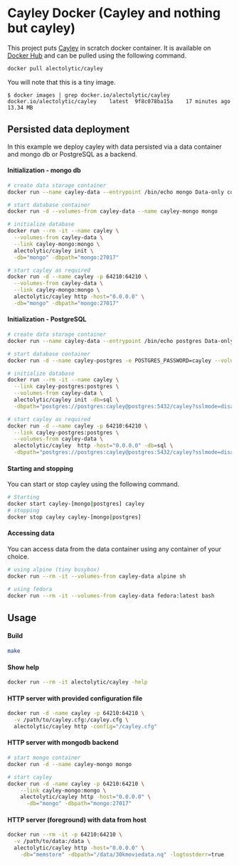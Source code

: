 # Cayley Docker (Cayley and nothing but cayley)

This project puts [Cayley](https://github.com/google/cayley) in scratch docker container. It is available on [Docker Hub](https://registry.hub.docker.com/u/alectolytic/cayley/) and can be pulled using the following command.

```sh
docker pull alectolytic/cayley
```

You will note that this is a tiny image.
```
$ docker images | grep docker.io/alectolytic/cayley
docker.io/alectolytic/cayley    latest  9f8c078ba15a    17 minutes ago  13.34 MB
```

## Persisted data deployment
In this example we deploy cayley with data persisted via a data container and mongo db or PostgreSQL as a backend.

#### Initialization - mongo db
```sh
# create data storage container
docker run --name cayley-data --entrypoint /bin/echo mongo Data-only container for cayley

# start database container
docker run -d --volumes-from cayley-data --name cayley-mongo mongo

# initialize database
docker run --rm -it --name cayley \
  --volumes-from cayley-data \
  --link cayley-mongo:mongo \
  alectolytic/cayley init \
  -db="mongo" -dbpath="mongo:27017"

# start cayley as required
docker run -d --name cayley -p 64210:64210 \
  --volumes-from cayley-data \
  --link cayley-mongo:mongo \
  alectolytic/cayley http -host="0.0.0.0" \
  -db="mongo" -dbpath="mongo:27017"
```

#### Initialization - PostgreSQL
```sh
# create data storage container
docker run --name cayley-data --entrypoint /bin/echo postgres Data-only container for cayley

# start database container
docker run -d --name cayley-postgres -e POSTGRES_PASSWORD=cayley --volumes-from cayley-data postgres

# initialize database
docker run --rm -it --name cayley \
  --link cayley-postgres:postgres \
  --volumes-from cayley-data \ 
  alectolytic/cayley init -db=sql \
  -dbpath="postgres://postgres:cayley@postgres:5432/cayley?sslmode=disable"

# start cayley as required
docker run -d --name cayley -p 64210:64210 \
  --link cayley-postgres:postgres \
  --volumes-from cayley-data \ 
  alectolytic/cayley  http -host="0.0.0.0" -db=sql \
  -dbpath="postgres://postgres:cayley@postgres:5432/cayley?sslmode=disable"
```

#### Starting and stopping
You can start or stop cayley using the following command.
```sh
# Starting
docker start cayley-[mongo|postgres] cayley
# stopping
docker stop cayley cayley-[mongo|postgres]
```

#### Accessing data
You can access data from the data container using any container of your choice.
```sh
# using alpine (tiny busybox)
docker run --rm -it --volumes-from cayley-data alpine sh

# using fedora
docker run --rm -it --volumes-from cayley-data fedora:latest bash
```

## Usage
#### Build
```sh
make
```
#### Show help
```sh
docker run --rm -it alectolytic/cayley -help
```
#### HTTP server with provided configuration file
```sh
docker run -d -name cayley -p 64210:64210 \
  -v /path/to/cayley.cfg:/cayley.cfg \
  alectolytic/cayley http -config="/cayley.cfg"
```
#### HTTP server with mongodb backend
```sh
# start mongo container
docker run -d --name cayley-mongo mongo

# start cayley
docker run -d -name cayley -p 64210:64210 \
    --link cayley-mongo:mongo \
    alectolytic/cayley http -host="0.0.0.0" \
      -db="mongo" -dbpath="mongo:27017"
```
#### HTTP server (foreground) with data from host
```sh
docker run --rm -it -p 64210:64210 \
  -v /path/to/data:/data \
  alectolytic/cayley http -host="0.0.0.0" \
    -db="memstore" -dbpath="/data/30kmoviedata.nq" -logtostderr=true
```
